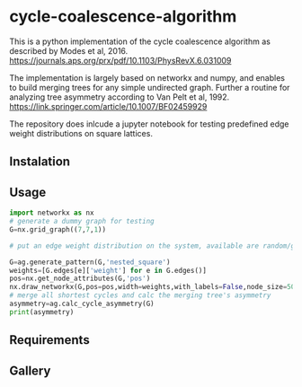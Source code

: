 # cycle-coalescence-algorithm
This is a python implementation of the cycle coalescence algorithm as described by Modes et al, 2016.
https://journals.aps.org/prx/pdf/10.1103/PhysRevX.6.031009

The implementation is largely based on networkx and numpy, and enables to build merging trees for any simple undirected graph. Further a routine for analyzing tree asymmetry according to Van Pelt et al, 1992.
https://link.springer.com/article/10.1007/BF02459929

The repository does inlcude a jupyter notebook for testing predefined edge weight distributions on square lattices.
##  Instalation
##  Usage

```python
import networkx as nx
# generate a dummy graph for testing
G=nx.grid_graph((7,7,1))

# put an edge weight distribution on the system, available are random/gradient/bigradient/nested_square

G=ag.generate_pattern(G,'nested_square')
weights=[G.edges[e]['weight'] for e in G.edges()]
pos=nx.get_node_attributes(G,'pos')
nx.draw_networkx(G,pos=pos,width=weights,with_labels=False,node_size=50,alpha=0.2)
# merge all shortest cycles and calc the merging tree's asymmetry
asymmetry=ag.calc_cycle_asymmetry(G)
print(asymmetry)
```

##  Requirements
##  Gallery


